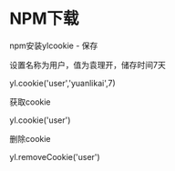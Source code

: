 NPM下载
=



npm安装ylcookie  - 保存

设置名称为用户，值为袁理开，储存时间7天

yl.cookie('user','yuanlikai',7) 

获取cookie

yl.cookie('user') 

删除cookie

yl.removeCookie('user') 
